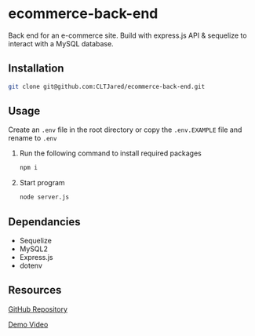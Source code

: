 # ecommerce-back-end
Back end for an e-commerce site. Build with express.js API &amp; sequelize to interact with a MySQL database.

## Installation
```bash
git clone git@github.com:CLTJared/ecommerce-back-end.git
```

## Usage
Create an `.env` file in the root directory or copy the `.env.EXAMPLE` file and rename to `.env`

1. Run the following command to install required packages 
    ```bash
    npm i
    ```

2. Start program
    ```bash
    node server.js
    ```

## Dependancies
* Sequelize
* MySQL2
* Express.js
* dotenv

## Resources
[GitHub Repository](https://github.com/CLTJared/ecommerce-back-end)

[Demo Video](#)